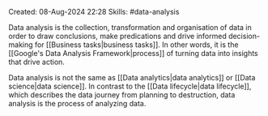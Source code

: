 Created: 08-Aug-2024 22:28
Skills: #data-analysis

Data analysis is the collection, transformation and organisation of data in order to draw conclusions, make predications and drive informed decision-making for [[Business tasks|business tasks]]. In other words, it is the [[Google's Data Analysis Framework|process]] of turning data into insights that drive action.

Data analysis is not the same as [[Data analytics|data analytics]] or [[Data science|data science]]. In contrast to the [[Data lifecycle|data lifecycle]], which describes the data journey from planning to destruction, data analysis is the process of analyzing data.